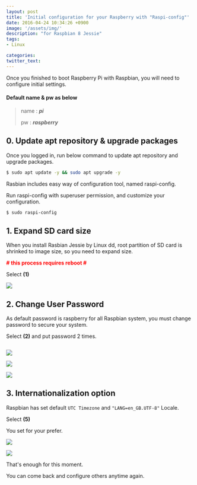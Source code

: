 ```yaml
---
layout: post
title: 'Initial configuration for your Raspberry with "Raspi-config"'
date: 2016-04-24 10:34:26 +0900
image: '/assets/img/'
description: "for Raspbian 8 Jessie"
tags:
- Linux

categories:
twitter_text:
---
```


Once you finished to boot Raspberry Pi with Raspbian, you will need to configure initial settings.

#### Default name & pw as below

> name : _**pi**_
>
> pw : _**raspberry**_

## 0. Update apt repository & upgrade packages

Once you logged in, run below command to update apt repository and upgrade packages.

```bash
$ sudo apt update -y && sudo apt upgrade -y
```

Rasbian includes easy way of configuration tool, named raspi-config.

Run raspi-config with superuser permission, and customize your configuration.

```bash
$ sudo raspi-config
```

## 1. Expand SD card size

When you install Rasbian Jessie by Linux dd, root partition of SD card is shrinked to image size, so you need to expand size.

<strong><span style="color: red;"># this process requires reboot #</span></strong>

Select **(1)**

<a href="http://minibrary.com/blogimg/img20160306-009.png" data-lightbox="5"><img src="http://minibrary.com/blogimg/img20160306-009.png"></a>

## 2. Change User Password

As default password is raspberry for all Raspbian system, you must change password to secure your system.

Select **(2)** and put password 2 times.

<a href="http://minibrary.com/blogimg/img20160306-010.png" data-lightbox="5"><img src="http://minibrary.com/blogimg/img20160306-010.png" alt="" /></a>

<a href="http://minibrary.com/blogimg/img20160306-011.png" data-lightbox="5"><img src="http://minibrary.com/blogimg/img20160306-011.png"></a>

<a href="http://minibrary.com/blogimg/img20160306-012.png" data-lightbox="5"><img src="http://minibrary.com/blogimg/img20160306-012.png"></a>

<a href="http://minibrary.com/blogimg/img20160306-013.png" data-lightbox="5"><img src="http://minibrary.com/blogimg/img20160306-013.png"></a>

## 3. Internationalization option

Raspbian has set default `UTC Timezone` and ``"LANG=en_GB.UTF-8"`` Locale.

Select **(5)**

You set for your prefer.

<a href="http://minibrary.com/blogimg/img20160306-014.png" data-lightbox="5"><img src="http://minibrary.com/blogimg/img20160306-014.png"></a>

<a href="http://minibrary.com/blogimg/img20160306-015.png" data-lightbox="5"><img src="http://minibrary.com/blogimg/img20160306-015.png"></a>

That's enough for this moment.

You can come back and configure others anytime again.
